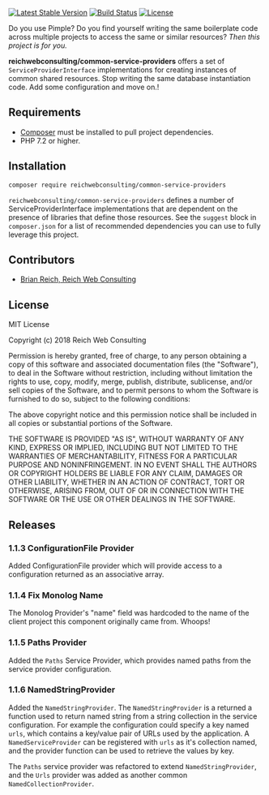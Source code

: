 [![Latest Stable Version](https://poser.pugx.org/reichwebconsulting/common-service-providers/v/stable)](https://packagist.org/packages/reichwebconsulting/common-service-providers)
[![Build Status](https://travis-ci.org/reichwebconsulting/common-service-providers.svg?branch=master)](https://travis-ci.org/reichwebconsulting/common-service-providers)
[![License](https://poser.pugx.org/reichwebconsulting/common-service-providers/license)](https://packagist.org/packages/reichwebconsulting/common-service-providers)

Do you use Pimple? Do you find yourself writing the same boilerplate code
across multiple projects to access the same or similar resources?  *Then this
project is for you.*

**reichwebconsulting/common-service-providers** offers a set of `ServiceProviderInterface`
implementations for creating instances of common shared resources.  Stop
writing the same database instantiation code.  Add some configuration and move
on.!

## Requirements
* [Composer](https://getcomposer.org/) must be installed to pull project dependencies.
* PHP 7.2 or higher.

## Installation

    composer require reichwebconsulting/common-service-providers
    
`reichwebconsulting/common-service-providers` defines a number of
ServiceProviderInterface implementations that are dependent on the presence of
libraries that define those resources. See the `suggest` block in `composer.json`
for a list of recommended dependencies you can use to fully leverage this
project.
 
## Contributors
 * [Brian Reich, Reich Web Consulting](https://github.com/reichwebconsulting)

## License

MIT License

Copyright (c) 2018 Reich Web Consulting

Permission is hereby granted, free of charge, to any person obtaining a copy
of this software and associated documentation files (the "Software"), to deal
in the Software without restriction, including without limitation the rights
to use, copy, modify, merge, publish, distribute, sublicense, and/or sell
copies of the Software, and to permit persons to whom the Software is
furnished to do so, subject to the following conditions:

The above copyright notice and this permission notice shall be included in all
copies or substantial portions of the Software.

THE SOFTWARE IS PROVIDED "AS IS", WITHOUT WARRANTY OF ANY KIND, EXPRESS OR
IMPLIED, INCLUDING BUT NOT LIMITED TO THE WARRANTIES OF MERCHANTABILITY,
FITNESS FOR A PARTICULAR PURPOSE AND NONINFRINGEMENT. IN NO EVENT SHALL THE
AUTHORS OR COPYRIGHT HOLDERS BE LIABLE FOR ANY CLAIM, DAMAGES OR OTHER
LIABILITY, WHETHER IN AN ACTION OF CONTRACT, TORT OR OTHERWISE, ARISING FROM,
OUT OF OR IN CONNECTION WITH THE SOFTWARE OR THE USE OR OTHER DEALINGS IN THE
SOFTWARE.

## Releases

### 1.1.3 ConfigurationFile Provider

Added ConfigurationFile provider which will provide access to a configuration
returned as an associative array.

### 1.1.4 Fix Monolog Name

The Monolog Provider's "name" field was hardcoded to the name of the client
project this component originally came from. Whoops!

### 1.1.5 Paths Provider

Added the `Paths` Service Provider, which provides named paths from the
service provider configuration.

### 1.1.6 NamedStringProvider

Added the `NamedStringProvider`. The `NamedStringProvider` is a returned a
function used to return named string from a string collection in the service
configuration. For example the configuration could specify a key named `urls`,
which contains a key/value pair of URLs used by the application. A
`NamedServiceProvider` can be registered with `urls` as it's collection named,
and the provider function can be used to retrieve the values by key.

The `Paths` service provider was refactored to extend `NamedStringProvider`, and
the `Urls` provider was added as another common `NamedCollectionProvider`.